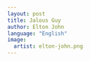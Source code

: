 ```yaml
---
layout: post
title: Jalous Guy
author: Elton John
language: "English"
image:
  artist: elton-john.png
---
```

